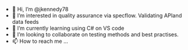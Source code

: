 - 👋 Hi, I’m @jkennedy78
- 👀 I’m interested in quality assurance via specflow. Validating APIand data feeds
- 🌱 I’m currently learning using C# on VS code
- 💞️ I’m looking to collaborate on testing methods and best practises. 
- 📫 How to reach me ...

<!---
jkennedy78/jkennedy78 is a ✨ special ✨ repository because its `README.md` (this file) appears on your GitHub profile.
You can click the Preview link to take a look at your changes.
--->
